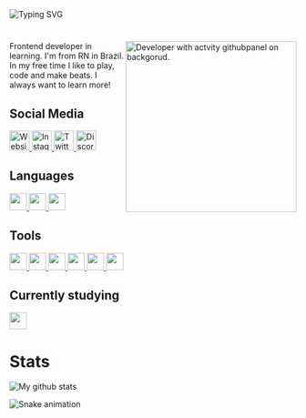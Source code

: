 <img src="https://readme-typing-svg.demolab.com?font=Nunito&weight=500&duration=4000&pause=1000&color=7415E0&width=435&height=35&lines=Hi%2C+im+Tiago+%F0%9F%91%8B;Frontend+developer+in+learning!;+I'm+from+RN+in+Brazil.+%F0%9F%87%A7%F0%9F%87%B7;I+like+to+play%2C+code+and+make+beats." alt="Typing SVG"/>

#

<img align="right" width="300" src="https://cdn.ttdsgms.com/github/img/developer.svg" alt="Developer with actvity githubpanel on backgorud.">

<p>Frontend developer in learning. I'm from RN in Brazil. In my free time I like to play, code and make beats. I always want to learn more!</p>

## Social Media

<a href="https://ttdsgms.netlify.app?utm_source=github&utm_medium=link&utm_campaign=githubreadme">
	<img width="35" src="https://cdn.ttdsgms.com/github/img/link.svg" alt="Website Homepage">
</a>
<a href="https://www.instagram.com/ttdsgms">
	<img width="35" src="https://cdn.ttdsgms.com/github/img/instagram.svg" alt="Instagram"/>
</a>
<a href="https://twitter.com/ttdsgms">
	<img width="35" src="https://cdn.ttdsgms.com/github/img/twitter.svg" alt="Twitter"/>
</a>
<a href="https://ttdsgms.netlify.app/discord?utm_source=github&utm_medium=link&utm_campaign=githubreadme">
	<img width="35" src="https://cdn.ttdsgms.com/github/img/discord.svg" alt="Discord"/>
</a>

## Languages

<a href="https://www.w3.org/html/">
	<img width="30" src="https://cdn.ttdsgms.com/github/img/html.svg">
</a>
<a href="https://www.w3.org/Style/CSS/">
	<img width="30" src="https://cdn.ttdsgms.com/github/img/css.svg">
</a>
<a href="https://developer.mozilla.org/pt-BR/docs/Web/JavaScript">
	<img width="30" src="https://cdn.ttdsgms.com/github/img/js.svg">
</a>
	
## Tools
	
</a>
<a href="https://github.com/ttdsgms">
	<img width="30" src="https://cdn.ttdsgms.com/github/img/github.svg">
</a>
<a href="https://git-scm.com">
	<img width="30" src="https://cdn.ttdsgms.com/github/img/git.svg"> 
</a>
<a href="https://code.visualstudio.com">
	<img width="30" src="https://cdn.ttdsgms.com/github/img/vscode.svg">
</a>
<a href="https://netlify.com">
	<img width="30" src="https://cdn.ttdsgms.com/github/img/netlify.svg">
</a>
<a href="https://vercel.com">
	<img width="30" src="https://cdn.ttdsgms.com/github/img/vercel.svg">
</a>
<a href="https://astro.build">
	<img width="30" src="https://astro.build/assets/press/astro-icon-light-gradient.svg">
</a>

## Currently studying
<a href="https://developer.mozilla.org/pt-BR/docs/Web/JavaScript">
	<img width="30" src="https://cdn.ttdsgms.com/github/img/js.svg">
</a>

# Stats

<img align="center" src="https://github-readme-stats.vercel.app/api?username=ttdsgms&count_private=true&show_icons=true&theme=dark&include_all_commits=true" alt="My github stats"/>

![Snake animation](https://github.com/ttdsgms/ttdsgms/blob/output/github-contribution-grid-snake.svg)
